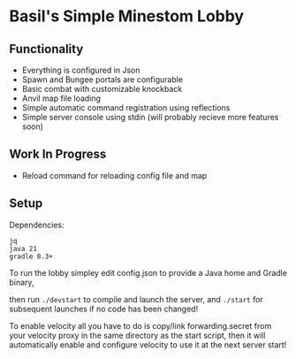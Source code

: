 # Basil's Simple Minestom Lobby
## Functionality
- Everything is configured in Json
- Spawn and Bungee portals are configurable
- Basic combat with customizable knockback
- Anvil map file loading
- Simple automatic command registration using reflections
- Simple server console using stdin (will probably recieve more features soon)

## Work In Progress
- Reload command for reloading config file and map

## Setup
Dependencies:

	jq
	java 21
	gradle 8.3+

To run the lobby simpley edit config.json to provide a Java home and Gradle binary,

then run `./devstart` to compile and launch the server, and `./start` for subsequent launches if no code has been changed!

To enable velocity all you have to do is copy/link forwarding.secret from your velocity proxy in the same directory as the start script, then it will automatically enable and configure velocity to use it at the next server start!
